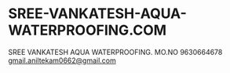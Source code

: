# SREE-VANKATESH-AQUA-WATERPROOFING.COM
SREE VANKATESH AQUA WATERPROOFING. MO.NO 9630664678 gmail.aniltekam0662@gmail.com
